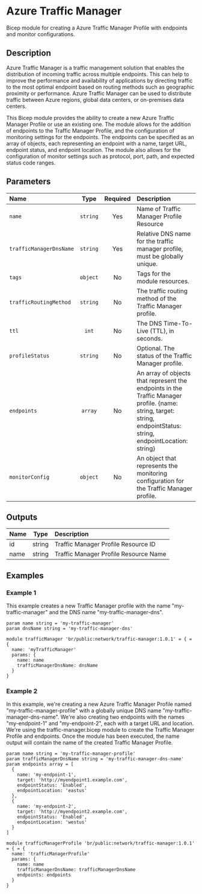 # Azure Traffic Manager

Bicep module for creating a Azure Traffic Manager Profile with endpoints and monitor configurations.

## Description

Azure Traffic Manager is a traffic management solution that enables the distribution of incoming traffic across multiple endpoints.
This can help to improve the performance and availability of applications by directing traffic to the most optimal endpoint based on routing methods such as geographic proximity or performance.
Azure Traffic Manager can be used to distribute traffic between Azure regions, global data centers, or on-premises data centers.

This Bicep module provides the ability to create a new Azure Traffic Manager Profile or use an existing one.
The module allows for the addition of endpoints to the Traffic Manager Profile, and the configuration of monitoring settings for the endpoints.
The endpoints can be specified as an array of objects, each representing an endpoint with a name, target URL, endpoint status, and endpoint location.
The module also allows for the configuration of monitor settings such as protocol, port, path, and expected status code ranges.

## Parameters

| Name                    | Type     | Required | Description                                                                                                                                                       |
| :---------------------- | :------: | :------: | :---------------------------------------------------------------------------------------------------------------------------------------------------------------- |
| `name`                  | `string` | Yes      | Name of Traffic Manager Profile Resource                                                                                                                          |
| `trafficManagerDnsName` | `string` | Yes      | Relative DNS name for the traffic manager profile, must be globally unique.                                                                                       |
| `tags`                  | `object` | No       | Tags for the module resources.                                                                                                                                    |
| `trafficRoutingMethod`  | `string` | No       | The traffic routing method of the Traffic Manager profile.                                                                                                        |
| `ttl`                   | `int`    | No       | The DNS Time-To-Live (TTL), in seconds.                                                                                                                           |
| `profileStatus`         | `string` | No       | Optional. The status of the Traffic Manager profile.                                                                                                              |
| `endpoints`             | `array`  | No       | An array of objects that represent the endpoints in the Traffic Manager profile. {name: string, target: string, endpointStatus: string, endpointLocation: string} |
| `monitorConfig`         | `object` | No       | An object that represents the monitoring configuration for the Traffic Manager profile.                                                                           |

## Outputs

| Name | Type   | Description                           |
| :--- | :----: | :------------------------------------ |
| id   | string | Traffic Manager Profile Resource ID   |
| name | string | Traffic Manager Profile Resource Name |

## Examples

### Example 1

This example creates a new Traffic Manager profile with the name "my-traffic-manager" and the DNS name "my-traffic-manager-dns".

```bicep
param name string = 'my-traffic-manager'
param dnsName string = 'my-traffic-manager-dns'

module trafficManager 'br/public:network/traffic-manager:1.0.1' = { = {
  name: 'myTrafficManager'
  params: {
    name: name
    trafficManagerDnsName: dnsName
  }
}
```

### Example 2

In this example, we're creating a new Azure Traffic Manager Profile named "my-traffic-manager-profile" with a globally unique DNS name "my-traffic-manager-dns-name". We're also creating two endpoints with the names "my-endpoint-1" and "my-endpoint-2", each with a target URL and location. We're using the traffic-manager.bicep module to create the Traffic Manager Profile and endpoints. Once the module has been executed, the name output will contain the name of the created Traffic Manager Profile.

```bicep
param name string = 'my-traffic-manager-profile'
param trafficManagerDnsName string = 'my-traffic-manager-dns-name'
param endpoints array = [
  {
    name: 'my-endpoint-1',
    target: 'http://myendpoint1.example.com',
    endpointStatus: 'Enabled',
    endpointLocation: 'eastus'
  },
  {
    name: 'my-endpoint-2',
    target: 'http://myendpoint2.example.com',
    endpointStatus: 'Enabled',
    endpointLocation: 'westus'
  }
]

module trafficManagerProfile 'br/public:network/traffic-manager:1.0.1' = { = {
  name: 'trafficManagerProfile'
  params: {
    name: name
    trafficManagerDnsName: trafficManagerDnsName
    endpoints: endpoints
  }
}
```